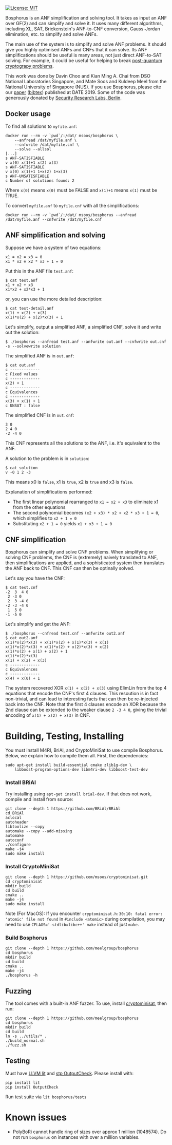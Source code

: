 [![License: MIT](https://img.shields.io/badge/License-MIT-yellow.svg)](https://opensource.org/licenses/MIT)

Bosphorus is an ANF simplification and solving tool. It takes as input an ANF over GF(2) and can simplify and solve it. It uses many different algorithms, including XL, SAT, Brickenstein's ANF-to-CNF conversion, Gauss-Jordan elimination, etc. to simplify and solve ANFs.

The main use of the system is to simplify and solve ANF problems. It should give you highly optimised ANFs and CNFs that it can solve. Its ANF simplifications should be useful is many areas, not just direct ANF-to-SAT solving. For example, it could be useful for helping to break [post-quantum cryptograpy problems](https://csrc.nist.gov/projects/post-quantum-cryptography).

This work was done by Davin Choo and Kian Ming A. Chai from DSO National Laboratories Singapore, and Mate Soos and Kuldeep Meel from the National University of Singapore (NUS). If you use Bosphorus, please cite our [paper](https://www.comp.nus.edu.sg/~meel/Papers/date-cscm19.pdf) ([bibtex](https://www.comp.nus.edu.sg/~meel/bib/CSCM19.bib)) published at DATE 2019. Some of the code was generously donated by [Security Research Labs, Berlin](https://srlabs.de/).


## Docker usage

To find all solutions to `myfile.anf`:

```
docker run --rm -v `pwd`/:/dat/ msoos/bosphorus \
    --anfread /dat/myfile.anf \
    --cnfwrite /dat/myfile.cnf \
    --solve --allsol
[...]
s ANF-SATISFIABLE
v x(0) x(1)+1 x(2) x(3)
s ANF-SATISFIABLE
v x(0) x(1)+1 1+x(2) 1+x(3)
s ANF-UNSATISFIABLE
c Number of solutions found: 2
```

Where `x(0)` means `x(0)` must be FALSE and `x(1)+1` means `x(1)` must be TRUE.

To convert `myfile.anf` to `myfile.cnf` with all the simplifications:

```
docker run --rm -v `pwd`/:/dat/ msoos/bosphorus --anfread /dat/myfile.anf --cnfwrite /dat/myfile.cnf
```

## ANF simplification and solving
Suppose we have a system of two equations:
```
x1 ⊕ x2 ⊕ x3 = 0
x1 * x2 ⊕ x2 * x3 + 1 = 0
```

Put this in the ANF file `test.anf`:
```
$ cat test.anf
x1 + x2 + x3
x1*x2 + x2*x3 + 1
```
or, you can use the more detailed description:
```
$ cat test-detail.anf
x(1) + x(2) + x(3)
x(1)*x(2) + x(2)*x(3) + 1
```

Let's simplify, output a simplified ANF, a simplified CNF, solve it and write out the solution:
```
$ ./bosphorus --anfread test.anf --anfwrite out.anf --cnfwrite out.cnf -s --solvewrite solution
```

The simplified ANF is in `out.anf`:
```
$ cat out.anf
c -------------
c Fixed values
c -------------
x(2) + 1
c -------------
c Equivalences
c -------------
x(3) + x(1) + 1
c UNSAT : false
```

The simplified CNF is in `out.cnf`:
```
3 0
2 4 0
-2 -4 0
```
This CNF represents all the solutions to the ANF, i.e. it's equivalent to the ANF.


A solution to the problem is in `solution`:
```
$ cat solution
v -0 1 2 -3
```
This means x0 is `false`, x1 is `true`, x2 is `true` and x3 is `false`.


Explanation of simplifications performed:
* The first linear polynomial rearranged to `x1 = x2 + x3` to eliminate x1 from the other equations
* The second polynomial becomes `(x2 + x3) * x2 + x2 * x3 + 1 = 0`, which simplifies to `x2 + 1 = 0`
* Substituting `x2 + 1 = 0` yields `x1 + x3 + 1 = 0`

## CNF simplification
Bosphorus can simplify and solve CNF problems. When simplifying or solving CNF problems, the CNF is (extremely) naively translated to ANF, then simplifications are applied, and a sophisticated system then translates the ANF back to CNF. This CNF can then be optinally solved.

Let's say you have the CNF:

```
$ cat test.cnf
-2  3  4 0
 2 -3 0
 2  3 -4 0
-2 -3 -4 0
 1  5 0
-1 -5 0
```

Let's simplify and get the ANF:
```
$ ./bosphorus --cnfread test.cnf --anfwrite out2.anf
$ cat out2.anf
x(1)*x(2)*x(3) + x(1)*x(2) + x(1)*x(3) + x(1)
x(1)*x(2)*x(3) + x(1)*x(2) + x(2)*x(3) + x(2)
x(1)*x(2) + x(1) + x(2) + 1
x(1)*x(2)*x(3)
x(1) + x(2) + x(3)
c -------------
c Equivalences
c -------------
x(4) + x(0) + 1

```

The system recovered XOR `x(1) + x(2) + x(3)` using ElimLin from the top 4 equations that encode the CNF's first 4 clauses. This resoution is in fact non-trivial, and can lead to interesting facts that can then be re-injected back into the CNF. Note that the first 4 clauses encode an XOR because the 2nd clause can be extended to the weaker clause `2 -3 4 0`, giving the trivial encoding of `x(1) + x(2) + x(3)` in CNF.

# Building, Testing, Installing
You must install M4RI, BriAl, and CryptoMiniSat to use compile Bosphorus. Below, we explain how to compile them all. First, the dependencies:

```
sudo apt-get install build-essential cmake zlib1g-dev \
    libboost-program-options-dev libm4ri-dev libboost-test-dev
```

### Install BRiAl
Try installing using `apt-get install brial-dev`. If that does not work, compile and install from source:
```
git clone --depth 1 https://github.com/BRiAl/BRiAl
cd BRiAl
aclocal
autoheader
libtoolize --copy
automake --copy --add-missing
automake
autoconf
./configure
make -j4
sudo make install
```

### Install CryptoMiniSat
```
git clone --depth 1 https://github.com/msoos/cryptominisat.git
cd cryptominisat
mkdir build
cd build
cmake ..
make -j4
sudo make install
```
Note (For MacOS): If you encounter `cryptominisat.h:30:10: fatal error: 'atomic' file not found` in `#include <atomic>` during compilation, you may need to use `CFLAGS='-stdlib=libc++' make` instead of just `make`.

### Build Bosphorus
```
git clone --depth 1 https://github.com/meelgroup/bosphorus
cd bosphorus
mkdir build
cd build
cmake ..
make -j4
./bosphorus -h
```

## Fuzzing
The tool comes with a built-in ANF fuzzer. To use, install [cryptominisat](https://github.com/msoos/cryptominisat), then run:

```
git clone --depth 1 https://github.com/meelgroup/bosphorus
cd bosphorus
mkdir build
cd build
ln -s ../utils/* .
./build_normal.sh
./fuzz.sh
```

## Testing
Must have [LLVM lit](https://github.com/llvm-mirror/llvm/tree/master/utils/lit) and [stp OutputCheck](https://github.com/stp/OutputCheck). Please install with:
```
pip install lit
pip install OutputCheck
```
Run test suite via `lit bosphorus/tests`

# Known issues
- PolyBoRi cannot handle ring of sizes over approx 1 million (1048574). Do not run `bosphorus` on instances with over a million variables.
